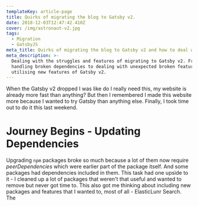 ```yaml
---
templateKey: article-page
title: Quirks of migrating the blog to Gatsby v2.
date: 2018-12-03T12:47:42.410Z
cover: /img/astronaut-v2.jpg
tags:
  - Migration
  - GatsbyJS
meta_title: Quirks of migrating the blog to Gatsby v2 and how to deal with them.
meta_description: >-
  Dealing with the struggles and features of migrating to Gatsby v2. From
  handling broken dependencies to dealing with unexpected broken features to
  utilising new features of Gatsby v2.
---
```

When the Gatsby v2 dropped I was like do I really need this, my website is already more fast than anything? But then I remembered I made this website more because I wanted to try Gatsby than anything else. Finally, I took time out to do it this last weekend.

# Journey Begins - Updating Dependencies

Upgrading `npm` packages broke so much because a lot of them now require _peerDependencies_ which were earlier part of the package itself. And some packages had dependencies included in them. This task had one upside to it - I cleaned up a lot of packages that weren't that useful and wanted to remove but never got time to. This also got me thinking about including new packages and features that I wanted to, most of all - ElasticLunr Search. The
